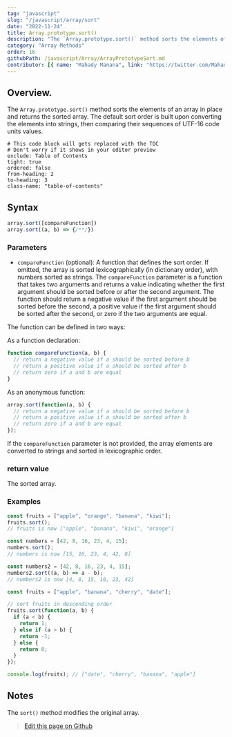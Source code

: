 ```yaml
---
tag: "javascript"
slug: "/javascript/array/sort"
date: "2022-11-24"
title: Array.prototype.sort()
description: "The `Array.prototype.sort()` method sorts the elements of an array in place and returns the sorted array."
category: "Array Methods"
order: 16
githubPath: /javascript/Array/ArrayPrototypeSort.md
contributor: [{ name: "Mahady Manana", link: "https://twitter.com/MahadyManana" }]
---
```




## Overview.

The `Array.prototype.sort()` method sorts the elements of an array in place and returns the sorted array. The default sort order is built upon converting the elements into strings, then comparing their sequences of UTF-16 code units values.


```toc
# This code block will gets replaced with the TOC
# Don't worry if it shows in your editor preview
exclude: Table of Contents
tight: true
ordered: false
from-heading: 2
to-heading: 3
class-name: "table-of-contents"
```


## Syntax

```javascript
array.sort([compareFunction])
array.sort((a, b) => {/**/})
```

### Parameters

- `compareFunction` (optional): A function that defines the sort order. If omitted, the array is sorted lexicographically (in dictionary order), with numbers sorted as strings.
The `compareFunction` parameter is a function that takes two arguments and returns a value indicating whether the first argument should be sorted before or after the second argument. The function should return a negative value if the first argument should be sorted before the second, a positive value if the first argument should be sorted after the second, or zero if the two arguments are equal.

The function can be defined in two ways:

As a function declaration:

```javascript
function compareFunction(a, b) {
  // return a negative value if a should be sorted before b
  // return a positive value if a should be sorted after b
  // return zero if a and b are equal
}
```
As an anonymous function:

```javascript
array.sort(function(a, b) {
  // return a negative value if a should be sorted before b
  // return a positive value if a should be sorted after b
  // return zero if a and b are equal
});
```

If the `compareFunction` parameter is not provided, the array elements are converted to strings and sorted in lexicographic order.

### return value

The sorted array.

### Examples

```javascript
const fruits = ["apple", "orange", "banana", "kiwi"];
fruits.sort();
// fruits is now ["apple", "banana", "kiwi", "orange"]

const numbers = [42, 8, 16, 23, 4, 15];
numbers.sort();
// numbers is now [15, 16, 23, 4, 42, 8]

const numbers2 = [42, 8, 16, 23, 4, 15];
numbers2.sort((a, b) => a - b);
// numbers2 is now [4, 8, 15, 16, 23, 42]

const fruits = ["apple", "banana", "cherry", "date"];

// sort fruits in descending order
fruits.sort(function(a, b) {
  if (a < b) {
    return 1;
  } else if (a > b) {
    return -1;
  } else {
    return 0;
  }
});

console.log(fruits); // ["date", "cherry", "banana", "apple"]
```


## Notes

The `sort()` method modifies the original array.



> <a href="https://github.com/mahady-manana/betatuto-docs/tree/main/docs/javascript/Array/ArrayPrototypeSort.md" target="_blank">Edit this page on Github</a>

